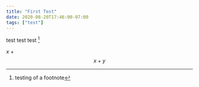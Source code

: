 ```yaml
---
title: "First Test"
date: 2020-08-20T17:46:00-07:00
tags: ["test"]
---
```

test test test [^1]

$x$ + $$ x + y $$

[^1]: testing of a footnote
